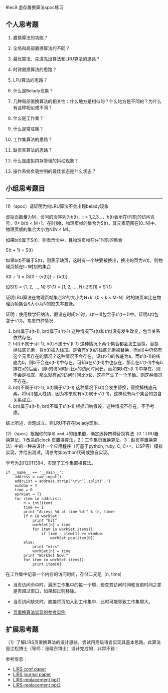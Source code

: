 #lec9 虚存置换算法spoc练习

## 个人思考题
1. 置换算法的功能？

2. 全局和局部置换算法的不同？

3. 最优算法、先进先出算法和LRU算法的思路？

4. 时钟置换算法的思路？

5. LFU算法的思路？

6. 什么是Belady现象？

7. 几种局部置换算法的相关性：什么地方是相似的？什么地方是不同的？为什么有这种相似或不同？

8. 什么是工作集？

9. 什么是常驻集？

10. 工作集算法的思路？

11. 缺页率算法的思路？

12. 什么是虚拟内存管理的抖动现象？

13. 操作系统负载控制的最佳状态是什么状态？

## 小组思考题目

----
(1)（spoc）请证明为何LRU算法不会出现belady现象

虚拟页数量为M，访问的页序列为b(t)，t = 1,2,3...，b(t)表示在t时刻的访问页号，0< b(t) < M+1。在时刻t，物理页帧的集合为S(t)，其元素范围在[0..N]中，物理页帧的集合大小为N(N < M)。

如果b(t)属于S(t)，则表示命中，且物理页帧在t+1时刻的集合

S(t + 1) = S(t)

如果b(t)不属于S(t)，则表示缺页，这时有一个块要被换出，换出的页为v(t)。则物理页帧在t+1时刻的集合

S(t + 1) = (S(t) - {v(t)}) + {b(t)}

设S(1) = {1, 2, ..., N} S'(1) = {1, 2, ..., N} 即S(1) = S'(1)
 
证明LRU算法在物理页帧集合S'的大小为N+k（0 < k < M-N）时的缺页率比在物理页帧集合S大小为N的缺失率要低。

证明：使用数学归纳法，假设在时间t-1时，s(t－1)包含于s'(t－1)中。证明s(t)包含于s'(t)。考虑四种情况

1. b(t)属于s(t-1), b(t)属于s'(t-1)
  这种情况下s(t)和s‘(t)没有发生改变，包含关系依然存在。
2. b(t)不属于s(t-1), b(t)不属于s'(t-1)
   这种情况下两个集合都会发生替换，替换掉栈底元素，将b(t)插入栈顶。是否有s'(t)的栈底元素被替换，而s(t)中仍然有这个元素存在的情况？这种情况不会存在，设s(t-1)的栈底为a，而s'(t-1)的栈底为b，则b不会在s(t-1)中存在。可知a在s'(t-1)中也存在，那么在s'(t-1)中有b排在a的后面，则b的访问时间比a的访问时间长，而如果b在s(t-1)中存在，则不会是栈底，那么就有a的访问时间比b长，这样产生了一个矛盾。则这种情况不存在。
3. b(t)不属于s(t-1), b(t)属于s'(t-1)
   这种情况下s(t)会发生替换，替换掉栈底元素，将b(t)插入栈顶，因为本来就有b(t)属于s'(t-1)，这样也有两个集合的包含关系成立。
4. b(t)属于s(t-1), b(t)不属于s'(t-1)
  根据归纳假设，这种情况不存在，不予考虑。

综上所述，命题成立。则LRU不存在belady现象。

(2)（spoc）根据你的`学号 mod 4`的结果值，确定选择四种替换算法（0：LRU置换算法，1:改进的clock 页置换算法，2：工作集页置换算法，3：缺页率置换算法）中的一种来设计一个应用程序（可基于python, ruby, C, C++，LISP等）模拟实现，并给出测试。请参考如python代码或独自实现。


学号为2012011394，实现了工作集置换算法。
```
if __name__ == '__main__':
    address = raw_input()
    addrList = address.strip('\r\n').split(',')
    window = 4
    time = 0
    workSet = {}
    for item in addrList:
        n = int(item)
        time += 1
        print "Access %d at time %d:" % (n, time)
        if n in workSet:
            print "hit"
            workSet[n] = time
            for item in workSet.items():
                if time - item[1] >= window:
                    workSet.pop(item[0])
        else:
            print "miss"
            workSet[n] = time
        print "WorkSet Now:"
        for item in workSet.items():
            print item[0]
```

在工作集中记录一个内存的访问时间，存储二元组（n, time)
 - 当页访问命中时，遍历工作集中的每一个项，检查其访问时间和当前时间之差是否超过窗口，如果超过则移除。
 - 当页访问缺失时，直接将页加入到工作集中，此时可能导致工作集增大。


 - [页置换算法实现的参考实例](https://github.com/chyyuu/ucore_lab/blob/master/related_info/lab3/page-replacement-policy.py)
 
## 扩展思考题
（1）了解LIRS页置换算法的设计思路，尝试用高级语言实现其基本思路。此算法是江松博士（导师：张晓东博士）设计完成的，非常不错！

参考信息：

 - [LIRS conf paper](http://www.ece.eng.wayne.edu/~sjiang/pubs/papers/jiang02_LIRS.pdf)
 - [LIRS journal paper](http://www.ece.eng.wayne.edu/~sjiang/pubs/papers/jiang05_LIRS.pdf)
 - [LIRS-replacement ppt1](http://dragonstar.ict.ac.cn/course_09/XD_Zhang/(6)-LIRS-replacement.pdf)
 - [LIRS-replacement ppt2](http://www.ece.eng.wayne.edu/~sjiang/Projects/LIRS/sig02.ppt)
